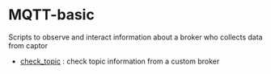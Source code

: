 # MQTT-basic
Scripts to observe and interact information about a broker who collects data from captor

* [check_topic](https://github.com/Jouskaio/MQTT-basic/blob/main/check_topic.sh) : check topic information from a custom broker
